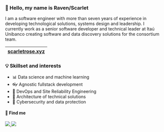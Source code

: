 ### 👋 Hello, my name is Raven/Scarlet
I am a software engineer with more than seven years of experience in developing technological solutions, systems design and leadership. I currently work as a senior software developer and technical leader at Itaú Unibanco creating software and data discovery solutions for the consortium team.

| <a href="https://scarletrose.xyz" target="_blank">scarletrose.xyz</a> |
| - |

### 💡 Skillset and interests

- 📊 Data science and machine learning
- 👓 Agnostic fullstack development
- 🌳 DevOps and Site Reliability Engineering
- 🚀 Architecture of technical solutions
- 🚧 Cybersecurity and data protection

#### 🔗 Find me

<a href="https://twitter.com/scarletrosedev"><img src="https://img.shields.io/badge/Twitter-1DA1F2?style=for-the-badge&logo=twitter&logoColor=white"> </img></a>
<a href="https://dev.to/scarlet"><img src="https://img.shields.io/badge/dev.to-0A0A0A?style=for-the-badge&logo=dev.to&logoColor =white"></img></a>
<!-- <a href="???"><img src="https://img.shields.io/badge/Youtube-FF0000?style=for-the-badge&logo=twitch&logoColor=white"></ img></a>
<a href="https://www.twitch.tv/???"><img src="https://img.shields.io/badge/Twitch-9146FF?style=for-the-badge&logo=twitch&logoColor =white"></img></a> -->
